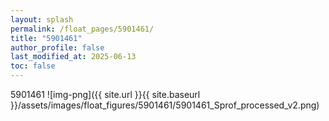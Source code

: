 ```yaml
---
layout: splash
permalink: /float_pages/5901461/
title: "5901461"
author_profile: false
last_modified_at: 2025-06-13
toc: false
---
```

 
5901461
![img-png]({{ site.url }}{{ site.baseurl }}/assets/images/float_figures/5901461/5901461_Sprof_processed_v2.png)
